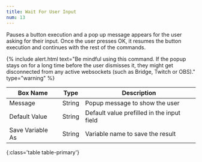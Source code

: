```yaml
---
title: Wait For User Input
num: 13
---
```


Pauses a button execution and a pop up message appears for the user asking for their input. Once the user presses OK, it resumes the button execution and continues with the rest of the commands.

{% include alert.html text="Be mindful using this command. If the popup stays on for a long time before the user dismisses it, they might get disconnected from any active websockets (such as Bridge, Twitch or OBS)." type="warning" %} 

| Box Name | Type | Description | 
|-------|--------|--------
|Message| String | Popup message to show the user
|Default Value | String | Default value prefilled in the input field 
|Save Variable As | String | Variable name to save the result
{:class='table table-primary'}









